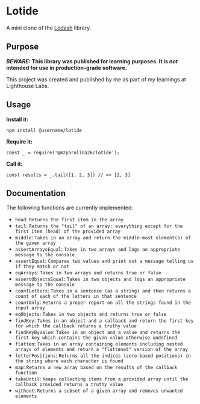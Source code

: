 # Lotide

A mini clone of the [Lodash](https://lodash.com) library.

## Purpose

**_BEWARE:_ This library was published for learning purposes. It is _not_ intended for use in production-grade software.**

This project was created and published by me as part of my learnings at Lighthouse Labs. 

## Usage

**Install it:**

`npm install @username/lotide`

**Require it:**

`const _ = require('@mzparulina26/lotide');`

**Call it:**

`const results = _.tail([1, 2, 3]) // => [2, 3]`

## Documentation

The following functions are currently implemented:

* `head`: `Returns the first item in the array`
* `tail`: `Returns the "tail" of an array: everything except for the first item (head) of the provided array`
* `middle`: `Takes in an array and return the middle-most element(s) of the given array`
* `assertArraysEqual`: `Takes in two arrays and logs an appropriate message to the console.` 
* `assertEqual`: `Compares two values and print out a message telling us if they match or not`
* `eqArrays`: `Takes in two arrays and returns true or false`
* `assertObjectsEqual`: `Takes in two objects and logs an appropriate message to the console`
* `countLetters`: `Takes in a sentence (as a string) and then returns a count of each of the letters in that sentence`
* `countOnly`: `Returns a proper report on all the strings found in the input array`
* `eqObjects`: `Takes in two objects and returns true or false`
* `findKey`: `Takes in an object and a callback and return the first key for which the callback returns a truthy value`
* `findKeyByValue`: `Takes in an object and a value and returns the first key which contains the given value otherwise undefined`
* `flatten`: `Takes in an array containing elements including nested arrays of elements and return a "flattened" version of the array`
* `letterPositions`: `Returns all the indices (zero-based positions) in the string where each character is found`
* `map`: `Returns a new array based on the results of the callback function`
* `takeUntil`: `Keeps collecting items from a provided array until the callback provided returns a truthy value`
*  `without`: `Returns a subset of a given array and removes unwanted elements`